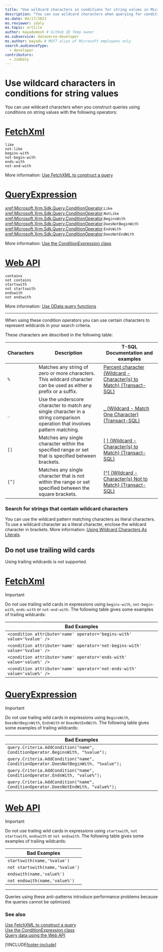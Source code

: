 ```yaml
---
title: "Use wildcard characters in conditions for string values in Microsoft Dataverse (PowerApps) | Microsoft Docs" 
description: "You can use wildcard characters when querying for conditions using string values." # 115-145 characters including spaces. This abstract displays in the search result.
ms.date: 04/17/2023
ms.reviewer: jdaly
ms.topic: article
author: mayadumesh # GitHub ID Temp owner
ms.subservice: dataverse-developer
ms.author: mayadu # MSFT alias of Microsoft employees only
search.audienceType: 
  - developer
contributors: 
  - JimDaly
---
```

# Use wildcard characters in conditions for string values

You can use wildcard characters when you construct queries using conditions on string values with the following operators:

# [FetchXml](#tab/fetchxml)

`like`<br/>
`not-like`<br/>
`begins-with`<br/>
`not-begin-with`<br/>
`ends-with`<br/>
`not-end-with`<br/>

More information: [Use FetchXML to construct a query](use-fetchxml-construct-query.md)


# [QueryExpression](#tab/queryexpression)

<xref:Microsoft.Xrm.Sdk.Query.ConditionOperator>.`Like`<br/>
<xref:Microsoft.Xrm.Sdk.Query.ConditionOperator>.`NotLike`<br/>
<xref:Microsoft.Xrm.Sdk.Query.ConditionOperator>.`BeginsWith`<br/>
<xref:Microsoft.Xrm.Sdk.Query.ConditionOperator>.`DoesNotBeginWith`<br/>
<xref:Microsoft.Xrm.Sdk.Query.ConditionOperator>.`EndsWith`<br/>
<xref:Microsoft.Xrm.Sdk.Query.ConditionOperator>.`DoesNotEndWith`<br/>

More information: [Use the ConditionExpression class](org-service/use-conditionexpression-class.md)

# [Web API](#tab/webapi)

`contains`<br/>
`not contains`<br/>
`startswith`<br/>
`not startswith`<br/>
`endswith`<br/>
`not endswith`<br/>

More information: [Use OData query functions](webapi/query-data-web-api.md#use-odata-query-functions)

---

When using these condition operators you can use certain characters to represent wildcards in your search criteria.

These characters are described in the following table: 

|Characters  |Description  |T-SQL Documentation and examples  |
|---------|---------|---------|
|`%  `   |Matches any string of zero or more characters. This wildcard character can be used as either a prefix or a suffix.|[Percent character (Wildcard - Character(s) to Match) (Transact-SQL)](/sql/t-sql/language-elements/percent-character-wildcard-character-s-to-match-transact-sql)|
|`_ `    |Use the underscore character to match any single character in a string comparison operation that involves pattern matching.|[_ (Wildcard - Match One Character) (Transact-SQL)](/sql/t-sql/language-elements/wildcard-match-one-character-transact-sql)|
|`[]`     |Matches any single character within the specified range or set that is specified between brackets.|[[ ] (Wildcard - Character(s) to Match) (Transact-SQL)](/sql/t-sql/language-elements/wildcard-character-s-to-match-transact-sql)|
|`[^]`     |Matches any single character that is not within the range or set specified between the square brackets.|[[^] (Wildcard - Character(s) Not to Match) (Transact-SQL)](/sql/t-sql/language-elements/wildcard-character-s-not-to-match-transact-sql)|


### Search for strings that contain wildcard characters

You can use the wildcard pattern matching characters as literal characters. To use a wildcard character as a literal character, enclose the wildcard character in brackets. More information: [Using Wildcard Characters As Literals](/sql/t-sql/language-elements/like-transact-sql#using-wildcard-characters-as-literals).

## Do not use trailing wild cards

Using trailing wildcards is not supported.

# [FetchXml](#tab/fetchxml)

> [!IMPORTANT]
> Do not use trailing wild cards in expressions using `begins-with`, `not-begin-with`, `ends-with` or `not-end-with`. The following table gives some examples of trailing wildcards:

|Bad Examples  |
|---------|
|`<condition attribute='name' operator='begins-with' value='%value' />`|
|`<condition attribute='name' operator='not-begins-with' value='%value' />`|
|`<condition attribute='name' operator='ends-with' value='value%' />`|
|`<condition attribute='name' operator='not-ends-with' value='value%' />`|

# [QueryExpression](#tab/queryexpression)

> [!IMPORTANT]
> Do not use trailing wild cards in expressions using `BeginsWith`, `DoesNotBeginWith`, `EndsWith` or `DoesNotEndWith`. The following table gives some examples of trailing wildcards:

|Bad Examples  |
|---------|
|`query.Criteria.AddCondition("name", ConditionOperator.BeginsWith, "%value");`|
|`query.Criteria.AddCondition("name", ConditionOperator.DoesNotBeginWith, "%value");`|
|`query.Criteria.AddCondition("name", ConditionOperator.EndsWith, "value%");`|
|`query.Criteria.AddCondition("name", ConditionOperator.DoesNotEndWith, "value%");`|

# [Web API](#tab/webapi)

> [!IMPORTANT]
> Do not use trailing wild cards in expressions using `startswith`, `not startswith`, `endswith` or `not endswith`. The following table gives some examples of trailing wildcards:


|Bad Examples  |
|---------|
|`startswith(name,'%value')`|
|`not startswith(name,'%value')`|
|`endswith(name,'value%')`|
|`not endswith(name,'value%')`|

---

Queries using these anti-patterns introduce performance problems because the queries cannot be optimized.

### See also

[Use FetchXML to construct a query](use-fetchxml-construct-query.md)<br /> 
[Use the ConditionExpression class](org-service/use-conditionexpression-class.md)<br />
[Query data using the Web API](webapi/query-data-web-api.md)

[!INCLUDE[footer-include](../../includes/footer-banner.md)]
